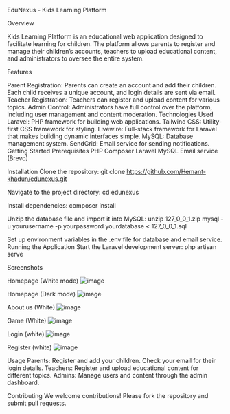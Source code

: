 EduNexus - Kids Learning Platform

Overview

Kids Learning Platform is an educational web application designed to facilitate learning for children. The platform allows parents to register and manage their children’s accounts, teachers to upload educational content, and administrators to oversee the entire system.

Features

Parent Registration: Parents can create an account and add their children. Each child receives a unique account, and login details are sent via email.
Teacher Registration: Teachers can register and upload content for various topics.
Admin Control: Administrators have full control over the platform, including user management and content moderation.
Technologies Used
Laravel: PHP framework for building web applications.
Tailwind CSS: Utility-first CSS framework for styling.
Livewire: Full-stack framework for Laravel that makes building dynamic interfaces simple.
MySQL: Database management system.
SendGrid: Email service for sending notifications.
Getting Started
Prerequisites
PHP
Composer
Laravel
MySQL
Email service (Brevo)

Installation
Clone the repository:
git clone https://github.com/Hemant-khadun/edunexus.git

Navigate to the project directory:
cd edunexus

Install dependencies:
composer install

Unzip the database file and import it into MySQL:
unzip 127_0_0_1.zip
mysql -u yourusername -p yourpassword yourdatabase < 127_0_0_1.sql

Set up environment variables in the .env file for database and email service.
Running the Application
Start the Laravel development server:
php artisan serve

Screenshots

Homepage (White mode)
![image](https://github.com/user-attachments/assets/410aafb7-bf84-479d-b21e-5aa76e1441e4)

Homepage (Dark mode)
![image](https://github.com/user-attachments/assets/ed97d683-b15e-4a2a-845d-5379e197871b)

About us (White)
![image](https://github.com/user-attachments/assets/a9acf707-f41d-4c1a-a6ce-cc2b6b7773dc)

Game (White)
![image](https://github.com/user-attachments/assets/8da9dcce-dd6c-48d6-8952-890ac0040a34)

Login (white)
![image](https://github.com/user-attachments/assets/34227160-4f8d-4969-8244-5fc7073cdb2d)

Register (white)
![image](https://github.com/user-attachments/assets/0ecbe7f1-3032-4bc4-bdf1-8ba591c96a25)


Usage
Parents: Register and add your children. Check your email for their login details.
Teachers: Register and upload educational content for different topics.
Admins: Manage users and content through the admin dashboard.

Contributing
We welcome contributions! Please fork the repository and submit pull requests.
